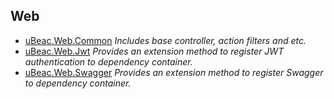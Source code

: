 ## Web

- [uBeac.Web.Common](uBeac.Core.Web.Common)
  *Includes base controller, action filters and etc.*
- [uBeac.Web.Jwt](uBeac.Core.Web.Jwt)
  *Provides an extension method to register JWT authentication to dependency container.*
- [uBeac.Web.Swagger](uBeac.Core.Web.Swagger)
  *Provides an extension method to register Swagger to dependency container.*

